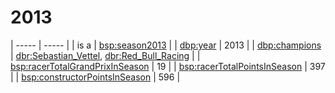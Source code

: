 # 2013

| ----- | ----- |
| is a | [bsp:season2013](https://bramantyoa.github.io/semantic-project/season2013) |
| [dbp:year](https://dbpedia.org/property/year) | 2013 |
| [dbp:champions](https://dbpedia.org/property/champions) | [dbr:Sebastian_Vettel](https://dbpedia.org/resource/Sebastian_Vettel), [dbr:Red_Bull_Racing](https://dbpedia.org/resource/Red_Bull_Racing) |
| [bsp:racerTotalGrandPrixInSeason](https://bramantyoa.github.io/semantic-project/racerTotalGrandPrixInSeason) | 19 |
| [bsp:racerTotalPointsInSeason](https://bramantyoa.github.io/semantic-project/racerTotalPointsInSeason) | 397 |
| [bsp:constructorPointsInSeason](https://bramantyoa.github.io/semantic-project/constructorPointsInSeason) | 596 |